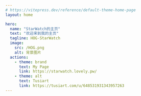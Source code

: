 ```yaml
---
# https://vitepress.dev/reference/default-theme-home-page
layout: home

hero:
  name: "StarWatch的主页"
  text: "欢迎来到我的主页"
  tagline: HOG-StarWatch
  image:
    src: /HOG.png
    alt: 背景图片
  actions:
    - theme: brand
      text: My Page
      link: https://starwatch.lovely.pw/
    - theme: alt
      text: Tusiart
      link: https://tusiart.com/u/648531931343957263
---
```


